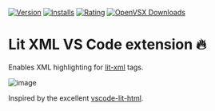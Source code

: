 [![Version](https://img.shields.io/visual-studio-marketplace/v/hugo-vrijswijk.vscode-lit-xml)](https://marketplace.visualstudio.com/items?itemName=hugo-vrijswijk.vscode-lit-xml)
[![Installs](https://img.shields.io/visual-studio-marketplace/i/hugo-vrijswijk.vscode-lit-xml)](https://marketplace.visualstudio.com/items?itemName=hugo-vrijswijk.vscode-lit-xml)
[![Rating](https://img.shields.io/visual-studio-marketplace/r/hugo-vrijswijk.vscode-lit-xml)](https://marketplace.visualstudio.com/items?itemName=hugo-vrijswijk.vscode-lit-xml)
[![OpenVSX Downloads](https://shields.io/open-vsx/dt/hugo-vrijswijk/vscode-lit-xml?label=OpenVSX%20Downloads)](https://open-vsx.org/extension/hugo-vrijswijk/vscode-lit-xml)

# Lit XML VS Code extension 🔥

Enables XML highlighting for [lit-xml](../lit-xml/readme.md) tags.

![image](https://user-images.githubusercontent.com/10114577/100486529-7d7e6e00-3104-11eb-835f-ac4f32ef4e1d.png)

Inspired by the excellent [vscode-lit-html](https://github.com/mjbvz/vscode-lit-html/).

